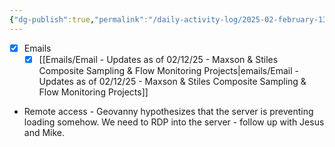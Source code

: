 ```yaml
---
{"dg-publish":true,"permalink":"/daily-activity-log/2025-02-february-13/","noteIcon":"","created":"2025-07-07T14:23:43.062-05:00"}
---
```


- [x] Emails
	- [x] [[Emails/Email - Updates as of 02/12/25 - Maxson & Stiles Composite Sampling & Flow Monitoring Projects\|emails/Email - Updates as of 02/12/25 - Maxson & Stiles Composite Sampling & Flow Monitoring Projects]]
- Remote access - Geovanny hypothesizes that the server is preventing loading somehow. We need to RDP into the server - follow up with Jesus and Mike.